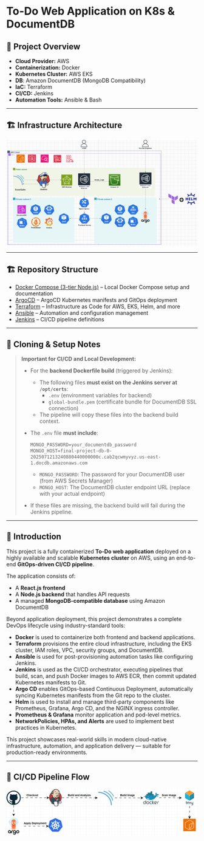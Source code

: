 # To-Do Web Application on K8s & DocumentDB

## 🎯 Project Overview

- **Cloud Provider:** AWS
- **Containerization:** Docker
- **Kubernetes Cluster:** AWS EKS
- **DB**: Amazon DocumentDB (MongoDB Compatibility)
- **IaC:** Terraform
- **CI/CD:** Jenkins
- **Automation Tools:** Ansible & Bash

---

## 🏗️ Infrastructure Architecture

![Infrastructure Diagram](Attachments/diagrams/Infrastructure.gif)

---

## 🏗️ Repository Structure

- [Docker Compose (3-tier Node.js)](Docker-Compose/3tier-nodejs/README.md) – Local Docker Compose setup and documentation
- [ArgoCD](argocd/README.md) – ArgoCD Kubernetes manifests and GitOps deployment
- [Terraform](Terraform/README.md) – Infrastructure as Code for AWS, EKS, Helm, and more
- [Ansible](Ansible/README.md) – Automation and configuration management
- [Jenkins](Jenkins/README.md) – CI/CD pipeline definitions

---

## 📝 Cloning & Setup Notes

> **Important for CI/CD and Local Development:**
>
> - For the **backend Dockerfile build** (triggered by Jenkins):
>   - The following files **must exist on the Jenkins server at `/opt/certs`**:
>     - `.env` (environment variables for backend)
>     - `global-bundle.pem` (certificate bundle for DocumentDB SSL connection)
>   - The pipeline will copy these files into the backend build context.
>
> - The `.env` file **must include**:
>   ```env
>   MONGO_PASSWORD=your_documentdb_password
>   MONGO_HOST=final-project-db-0-2025071213240880440000000c.cab2qcwmyvyz.us-east-1.docdb.amazonaws.com
>   ```
>   - `MONGO_PASSWORD`: The password for your DocumentDB user (from AWS Secrets Manager)
>   - `MONGO_HOST`: The DocumentDB cluster endpoint URL (replace with your actual endpoint)
>
> - If these files are missing, the backend build will fail during the Jenkins pipeline.

---

## 🧩 Introduction

This project is a fully containerized **To-Do web application** deployed on a highly available and scalable **Kubernetes cluster** on AWS, using an end-to-end **GitOps-driven CI/CD pipeline**.

The application consists of:

- A **React.js frontend** 
- A **Node.js backend** that handles API requests
- A managed **MongoDB-compatible database** using Amazon DocumentDB

Beyond application deployment, this project demonstrates a complete DevOps lifecycle using industry-standard tools:

- **Docker** is used to containerize both frontend and backend applications.
- **Terraform** provisions the entire cloud infrastructure, including the EKS cluster, IAM roles, VPC, security groups, and DocumentDB.
- **Ansible** is used for post-provisioning automation tasks like configuring Jenkins.
- **Jenkins** is used as the CI/CD orchestrator, executing pipelines that build, scan, and push Docker images to AWS ECR, then commit updated Kubernetes manifests to Git.
- **Argo CD** enables GitOps-based Continuous Deployment, automatically syncing Kubernetes manifests from the Git repo to the cluster.
- **Helm** is used to install and manage third-party components like Prometheus, Grafana, Argo CD, and the NGINX ingress controller.
- **Prometheus & Grafana** monitor application and pod-level metrics.
- **NetworkPolicies, HPAs, and Alerts** are used to implement best practices in Kubernetes.

This project showcases real-world skills in modern cloud-native infrastructure, automation, and application delivery — suitable for production-ready environments.

---

## 🔄 CI/CD Pipeline Flow

![Pipeline Diagram](Attachments/diagrams/Pipeline.gif)
